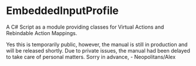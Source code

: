 # EmbeddedInputProfile
A C# Script as a module providing classes for Virtual Actions and Rebindable Action Mappings.

Yes this is temporarily public, however, the manual is still in production and will be released shortly.
Due to private issues, the manual had been delayed to take care of personal matters. Sorry in advance, - Neopolitans/Alex
